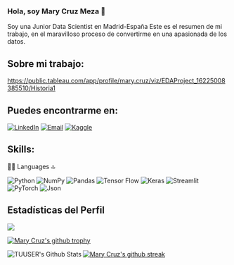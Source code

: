 ### Hola, soy Mary Cruz Meza  👋

Soy una Junior Data Scientist en Madrid-España
Este es el resumen de mi trabajo, en el maravilloso proceso de convertirme en una apasionada de los datos. 

## Sobre mi trabajo: 
https://public.tableau.com/app/profile/mary.cruz/viz/EDAProject_16225008385510/Historia1

## Puedes encontrarme en: 

[![LinkedIn](https://img.shields.io/badge/LinkedIn-0077B5?style=for-the-badge&logo=linkedin&logoColor=white)](https://www.linkedin.com/in/marycruzmezarivas/) [![Email](https://img.shields.io/badge/marycruzmezar@gmail.com-EA4335?style=for-the-badge&logo=gmail&logoColor=BB001B&labelColor=FBBC05)](mailto:marycruzmezar@gmail.com) [![Kaggle](https://img.shields.io/badge/Kaggle-20BEFF?style=for-the-badge&logo=Kaggle&logoColor=white)](https://www.kaggle.com/marycruz11/)




## Skills: 
👩‍💻 Languages 🔝

![Python](https://img.shields.io/badge/python-306998?style=for-the-badge&logo=python&logoColor=306998&labelColor=FFD43B)
![NumPy](https://img.shields.io/badge/numpy-%23013243.svg?style=for-the-badge&logo=numpy&logoColor=white)
![Pandas](https://img.shields.io/badge/pandas-%23150458.svg?style=for-the-badge&logo=pandas&logoColor=white)
![Tensor Flow](https://img.shields.io/badge/TensorFlow-FF6F00?style=for-the-badge&logo=TensorFlow&logoColor=white)
![Keras](https://img.shields.io/badge/Keras-D00000?style=for-the-badge&logo=Keras&logoColor=white)
![Streamlit](https://img.shields.io/badge/Streamlit-FF4B4B?style=for-the-badge&logo=Streamlit&logoColor=white)
![PyTorch](https://img.shields.io/badge/PyTorch-EE4C2C?style=for-the-badge&logo=PyTorch&logoColor=white)
![Json](https://img.shields.io/badge/json-5E5C5C?style=for-the-badge&logo=json&logoColor=white)


## Estadísticas del Perfil

<img src="https://komarev.com/ghpvc/?username=Marycruz1189"/>

[![Mary Cruz's github trophy](https://github-profile-trophy.vercel.app/?username=Marycruz1189&row=1)](https://github.com/Marycruz1189/github-profile-trophy)

<img align="left" alt="TUUSER's Github Stats" src="https://github-readme-stats.vercel.app/api?username=Marycruz1189&show_icons=true&hide_border=true" />

[![Mary Cruz's github streak](https://github-readme-streak-stats.herokuapp.com/?user=Marycruz1189&theme=blue-green)](https://github.com/Marycruz1189/github-readme-streak-stats)



